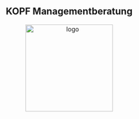 <h2 align="center">KOPF Managementberatung</h2>
<p align="center">
<img src="https://github.com/Moregorit/kopf/blob/main/public/kopfLogoSpiral.png" alt="logo" width="200"/>
</p>
